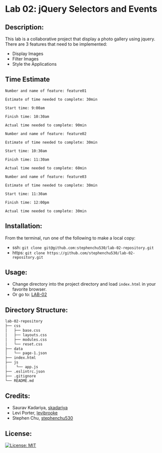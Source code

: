 # Lab 02: jQuery Selectors and Events

## Description:
This lab is a collaborative project that display a photo gallery using jquery. There are 3 features that need to be implemented:
* Display Images
* Filter Images
* Style the Applications

## Time Estimate
```
Number and name of feature: feature01

Estimate of time needed to complete: 30min

Start time: 9:00am

Finish time: 10:30am

Actual time needed to complete: 90min
```


```
Number and name of feature: feature02

Estimate of time needed to complete: 30min

Start time: 10:30am

Finish time: 11:30am

Actual time needed to complete: 60min
```

```
Number and name of feature: feature03

Estimate of time needed to complete: 30min

Start time: 11:30am

Finish time: 12:00pm

Actual time needed to complete: 30min
```

## Installation:
From the terminal, run one of the following to make a local copy:
* ssh: `git clone git@github.com:stephenchu530/lab-02-repository.git`
* https: `git clone https://github.com/stephenchu530/lab-02-repository.git`

## Usage:
* Change directory into the project directory and load `index.html` in your favorite browser.
* Or go to: [LAB-02](https://stephenchu530.github.io/lab-02-repository/)

## Directory Structure:
```sh
lab-02-repository
├── css
│   ├── base.css
│   ├── layouts.css
│   ├── modules.css
│   └── reset.css
├── data
│   └── page-1.json
├── index.html
├── js
│    └── app.js
├── .eslintrc.json
├── .gitignore
└── README.md
```

## Credits:
* Saurav Kadariya, [skadariya](https://github.com/skadariya)
* Levi Porter, [levibrooke](https://github.com/levibrooke)
* Stephen Chu, [stephenchu530](https://github.com/stephenchu530)

## License:
[![License: MIT](https://img.shields.io/badge/License-MIT-yellow.svg)](https://github.com/stephenchu530/lab-02-repository/blob/master/LICENSE)
